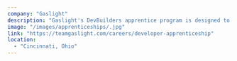 ```yaml
---
company: "Gaslight"
description: "Gaslight's DevBuilders apprentice program is designed to match client companies looking to build a development team with enthusiastic, high aptitude beginning developers."
image: "/images/apprenticeships/.jpg"
link: "https://teamgaslight.com/careers/developer-apprenticeship"
location:
  - "Cincinnati, Ohio"
---
```

